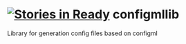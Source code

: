 [![Stories in Ready](https://badge.waffle.io/configml/configmllib.png?label=ready&title=Ready)](https://waffle.io/configml/configmllib)
configmllib
===========

Library for generation config files based on configml
